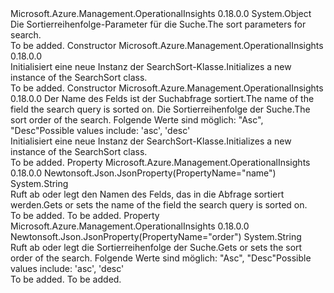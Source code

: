 <Type Name="SearchSort" FullName="Microsoft.Azure.Management.OperationalInsights.Models.SearchSort">
  <TypeSignature Language="C#" Value="public class SearchSort" />
  <TypeSignature Language="ILAsm" Value=".class public auto ansi beforefieldinit SearchSort extends System.Object" />
  <TypeSignature Language="DocId" Value="T:Microsoft.Azure.Management.OperationalInsights.Models.SearchSort" />
  <TypeSignature Language="VB.NET" Value="Public Class SearchSort" />
  <TypeSignature Language="F#" Value="type SearchSort = class" />
  <AssemblyInfo>
    <AssemblyName>Microsoft.Azure.Management.OperationalInsights</AssemblyName>
    <AssemblyVersion>0.18.0.0</AssemblyVersion>
  </AssemblyInfo>
  <Base>
    <BaseTypeName>System.Object</BaseTypeName>
  </Base>
  <Interfaces />
  <Docs>
    <summary>
            <span data-ttu-id="76955-101">Die Sortierreihenfolge-Parameter für die Suche.</span><span class="sxs-lookup"><span data-stu-id="76955-101">The sort parameters for search.</span></span>
            </summary>
    <remarks>To be added.</remarks>
  </Docs>
  <Members>
    <Member MemberName=".ctor">
      <MemberSignature Language="C#" Value="public SearchSort ();" />
      <MemberSignature Language="ILAsm" Value=".method public hidebysig specialname rtspecialname instance void .ctor() cil managed" />
      <MemberSignature Language="DocId" Value="M:Microsoft.Azure.Management.OperationalInsights.Models.SearchSort.#ctor" />
      <MemberSignature Language="VB.NET" Value="Public Sub New ()" />
      <MemberType>Constructor</MemberType>
      <AssemblyInfo>
        <AssemblyName>Microsoft.Azure.Management.OperationalInsights</AssemblyName>
        <AssemblyVersion>0.18.0.0</AssemblyVersion>
      </AssemblyInfo>
      <Parameters />
      <Docs>
        <summary>
            <span data-ttu-id="76955-102">Initialisiert eine neue Instanz der SearchSort-Klasse.</span><span class="sxs-lookup"><span data-stu-id="76955-102">Initializes a new instance of the SearchSort class.</span></span>
            </summary>
        <remarks>To be added.</remarks>
      </Docs>
    </Member>
    <Member MemberName=".ctor">
      <MemberSignature Language="C#" Value="public SearchSort (string name = null, string order = null);" />
      <MemberSignature Language="ILAsm" Value=".method public hidebysig specialname rtspecialname instance void .ctor(string name, string order) cil managed" />
      <MemberSignature Language="DocId" Value="M:Microsoft.Azure.Management.OperationalInsights.Models.SearchSort.#ctor(System.String,System.String)" />
      <MemberSignature Language="VB.NET" Value="Public Sub New (Optional name As String = null, Optional order As String = null)" />
      <MemberSignature Language="F#" Value="new Microsoft.Azure.Management.OperationalInsights.Models.SearchSort : string * string -&gt; Microsoft.Azure.Management.OperationalInsights.Models.SearchSort" Usage="new Microsoft.Azure.Management.OperationalInsights.Models.SearchSort (name, order)" />
      <MemberType>Constructor</MemberType>
      <AssemblyInfo>
        <AssemblyName>Microsoft.Azure.Management.OperationalInsights</AssemblyName>
        <AssemblyVersion>0.18.0.0</AssemblyVersion>
      </AssemblyInfo>
      <Parameters>
        <Parameter Name="name" Type="System.String" />
        <Parameter Name="order" Type="System.String" />
      </Parameters>
      <Docs>
        <param name="name"><span data-ttu-id="76955-103">Der Name des Felds ist der Suchabfrage sortiert.</span><span class="sxs-lookup"><span data-stu-id="76955-103">The name of the field the search query is sorted on.</span></span></param>
        <param name="order"><span data-ttu-id="76955-104">Die Sortierreihenfolge der Suche.</span><span class="sxs-lookup"><span data-stu-id="76955-104">The sort order of the search.</span></span> <span data-ttu-id="76955-105">Folgende Werte sind möglich: "Asc", "Desc"</span><span class="sxs-lookup"><span data-stu-id="76955-105">Possible values include: 'asc', 'desc'</span></span></param>
        <summary>
            <span data-ttu-id="76955-106">Initialisiert eine neue Instanz der SearchSort-Klasse.</span><span class="sxs-lookup"><span data-stu-id="76955-106">Initializes a new instance of the SearchSort class.</span></span>
            </summary>
        <remarks>To be added.</remarks>
      </Docs>
    </Member>
    <Member MemberName="Name">
      <MemberSignature Language="C#" Value="public string Name { get; set; }" />
      <MemberSignature Language="ILAsm" Value=".property instance string Name" />
      <MemberSignature Language="DocId" Value="P:Microsoft.Azure.Management.OperationalInsights.Models.SearchSort.Name" />
      <MemberSignature Language="VB.NET" Value="Public Property Name As String" />
      <MemberSignature Language="F#" Value="member this.Name : string with get, set" Usage="Microsoft.Azure.Management.OperationalInsights.Models.SearchSort.Name" />
      <MemberType>Property</MemberType>
      <AssemblyInfo>
        <AssemblyName>Microsoft.Azure.Management.OperationalInsights</AssemblyName>
        <AssemblyVersion>0.18.0.0</AssemblyVersion>
      </AssemblyInfo>
      <Attributes>
        <Attribute>
          <AttributeName>Newtonsoft.Json.JsonProperty(PropertyName="name")</AttributeName>
        </Attribute>
      </Attributes>
      <ReturnValue>
        <ReturnType>System.String</ReturnType>
      </ReturnValue>
      <Docs>
        <summary>
            <span data-ttu-id="76955-107">Ruft ab oder legt den Namen des Felds, das in die Abfrage sortiert werden.</span><span class="sxs-lookup"><span data-stu-id="76955-107">Gets or sets the name of the field the search query is sorted on.</span></span>
            </summary>
        <value>To be added.</value>
        <remarks>To be added.</remarks>
      </Docs>
    </Member>
    <Member MemberName="Order">
      <MemberSignature Language="C#" Value="public string Order { get; set; }" />
      <MemberSignature Language="ILAsm" Value=".property instance string Order" />
      <MemberSignature Language="DocId" Value="P:Microsoft.Azure.Management.OperationalInsights.Models.SearchSort.Order" />
      <MemberSignature Language="VB.NET" Value="Public Property Order As String" />
      <MemberSignature Language="F#" Value="member this.Order : string with get, set" Usage="Microsoft.Azure.Management.OperationalInsights.Models.SearchSort.Order" />
      <MemberType>Property</MemberType>
      <AssemblyInfo>
        <AssemblyName>Microsoft.Azure.Management.OperationalInsights</AssemblyName>
        <AssemblyVersion>0.18.0.0</AssemblyVersion>
      </AssemblyInfo>
      <Attributes>
        <Attribute>
          <AttributeName>Newtonsoft.Json.JsonProperty(PropertyName="order")</AttributeName>
        </Attribute>
      </Attributes>
      <ReturnValue>
        <ReturnType>System.String</ReturnType>
      </ReturnValue>
      <Docs>
        <summary>
            <span data-ttu-id="76955-108">Ruft ab oder legt die Sortierreihenfolge der Suche.</span><span class="sxs-lookup"><span data-stu-id="76955-108">Gets or sets the sort order of the search.</span></span> <span data-ttu-id="76955-109">Folgende Werte sind möglich: "Asc", "Desc"</span><span class="sxs-lookup"><span data-stu-id="76955-109">Possible values include: 'asc', 'desc'</span></span>
            </summary>
        <value>To be added.</value>
        <remarks>To be added.</remarks>
      </Docs>
    </Member>
  </Members>
</Type>